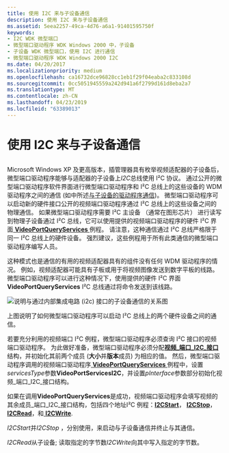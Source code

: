 ```yaml
---
title: 使用 I2C 来与子设备通信
description: 使用 I2C 来与子设备通信
ms.assetid: 5eea2257-49ca-4d76-a6a1-91401595750f
keywords:
- I2C WDK 微型端口
- 微型端口驱动程序 WDK Windows 2000 中，子设备
- 子设备 WDK 微型端口，使用 I2C 进行通信
- 微型端口驱动程序 WDK Windows 2000 I2C
ms.date: 04/20/2017
ms.localizationpriority: medium
ms.openlocfilehash: ca16732dce96828cc1eb1f29f04eaba2c833108d
ms.sourcegitcommit: 0cc5051945559a242d941a6f2799d161d8eba2a7
ms.translationtype: MT
ms.contentlocale: zh-CN
ms.lasthandoff: 04/23/2019
ms.locfileid: "63389013"
---
```

# <a name="using-i2c-to-communicate-with-a-child-device"></a>使用 I2C 来与子设备通信


## <span id="ddk_using_i2c_to_communicate_with_a_child_device_gg"></span><span id="DDK_USING_I2C_TO_COMMUNICATE_WITH_A_CHILD_DEVICE_GG"></span>


Microsoft Windows XP 及更高版本，插管理器具有枚举视频适配器的子设备后，微型端口驱动程序能够与适配器的子设备上*I2C*总线使用 I²C 协议。 通过公开的微型端口驱动程序软件界面进行微型端口驱动程序和 I²C 总线上的这些设备的 WDM 驱动程序之间的通信 (如中所述[与子设备的驱动程序通信](communicating-with-the-driver-of-a-child-device.md))。 微型端口驱动程序可以启动新的硬件接口公开的视频端口驱动程序通过 I²C 总线上的这些设备之间的物理通信。 如果微型端口驱动程序需要 I²C 主设备 （通常在图形芯片） 进行读写到物理子设备通过 I²C 总线，它可以使用提供的视频端口驱动程序的硬件 I²C 界面[ **VideoPortQueryServices** ](https://msdn.microsoft.com/library/windows/hardware/ff570337)例程。 请注意，这种通信通过 I²C 总线严格限于同一 I²C 总线上的硬件设备。 强烈建议，这些例程用于所有此类通信的微型端口驱动程序编写人员。

这种模式也是通信的有用的视频适配器具有的组件没有任何 WDM 驱动程序的情况。 例如，视频适配器可能具有子板或用于将视频图像发送到数字平板的线路。 微型端口驱动程序可以进行这种情况下，使用提供的硬件 I²C 界面**VideoPortQueryServices** I²C 总线通过将命令发送到该线路。

![说明与通过内部集成电路 (i2c) 接口的子设备通信的关系图](images/i2cfig1.png)

上图说明了如何微型端口驱动程序可以启动 I²C 总线上的两个硬件设备之间的通信。

若要充分利用的视频端口 I²C 例程，微型端口驱动程序必须查询 I²C 接口的视频端口驱动程序。 为此做好准备，微型端口驱动程序必须分配[**视频\_端口\_I2C\_接口**](https://msdn.microsoft.com/library/windows/hardware/ff570538)结构，并初始化其前两个成员 (**大小**并**版本**成员) 为相应的值。 然后，微型端口驱动程序调用的视频端口驱动程序[ **VideoPortQueryServices** ](https://msdn.microsoft.com/library/windows/hardware/ff570337)例程中，设置*servicesType*参数**VideoPortServicesI2C**，并设置*pInterface*参数部分初始化视频\_端口\_I2C\_接口结构。

如果在调用**VideoPortQueryServices**是成功，视频端口驱动程序会填写视频的其余成员\_端口\_I2C\_接口结构，包括四个地址I²C 例程：[**I2CStart**](https://msdn.microsoft.com/library/windows/hardware/ff567375)， [ **I2CStop**](https://msdn.microsoft.com/library/windows/hardware/ff567376)， [ **I2CRead**](https://msdn.microsoft.com/library/windows/hardware/ff567372)，和[ **I2CWrite**](https://msdn.microsoft.com/library/windows/hardware/ff567378).

*I2CStart*并*I2CStop* ，分别使用，来启动与子设备通信并终止与其通信。

*I2CRead*从子设备; 读取指定的字节数*I2CWrite*向其中写入指定的字节数。

 

 






